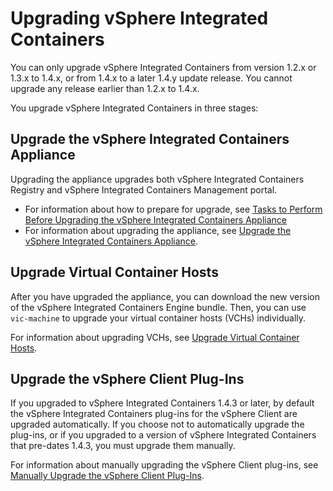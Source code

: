 # Upgrading vSphere Integrated Containers #

You can only upgrade vSphere Integrated Containers from version 1.2.x or  1.3.x to 1.4.x, or from 1.4.x to a later 1.4.y update release. You cannot upgrade any release earlier than 1.2.x to 1.4.x.

You upgrade vSphere Integrated Containers in three stages: 

## Upgrade the vSphere Integrated Containers Appliance

Upgrading the appliance upgrades both vSphere Integrated Containers Registry and vSphere Integrated Containers Management portal. 

- For information about how to prepare for upgrade, see [Tasks to Perform Before Upgrading the vSphere Integrated Containers Appliance](pre_upgrade_tasks.md) 
- For information about upgrading the appliance, see [Upgrade the vSphere Integrated Containers Appliance](upgrade_appliance.md). 

## Upgrade Virtual Container Hosts

After you have upgraded the appliance, you can download the new version of the vSphere Integrated Containers Engine bundle. Then, you can use `vic-machine` to upgrade your virtual container hosts (VCHs) individually. 

For information about upgrading VCHs, see [Upgrade Virtual Container Hosts](upgrade_vch.md).

## Upgrade the vSphere Client Plug-Ins

If you upgraded to vSphere Integrated Containers 1.4.3 or later, by default the vSphere Integrated Containers plug-ins for the vSphere Client are upgraded automatically. If you choose not to automatically upgrade the plug-ins, or if you upgraded to a version of vSphere Integrated Containers that pre-dates 1.4.3, you must upgrade them manually.

For information about manually upgrading the vSphere Client plug-ins, see [Manually Upgrade the vSphere Client Plug-Ins](upgrade_plugins.md).
